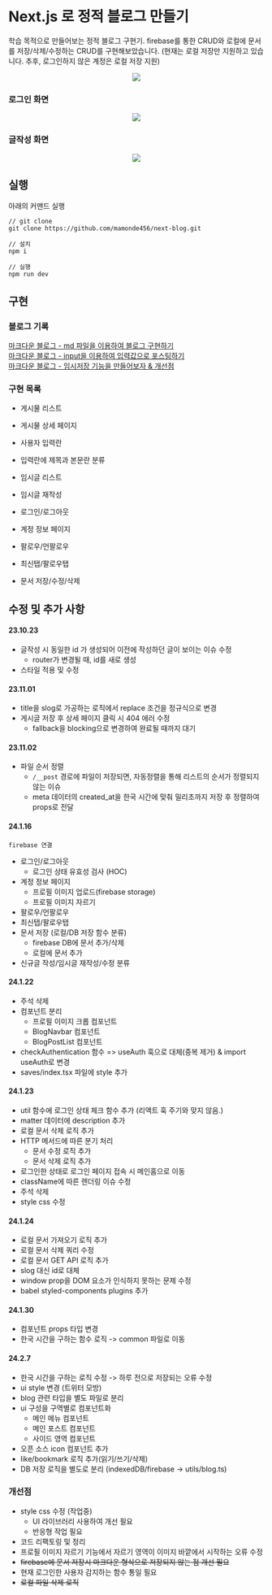 # Next.js 로 정적 블로그 만들기

학습 목적으로 만들어보는 정적 블로그 구현기.
firebase를 통한 CRUD와 로컬에 문서를 저장/삭제/수정하는 CRUD를 구현해보았습니다.
(현재는 로컬 저장만 지원하고 있습니다. 추후, 로그인하지 않은 계정은 로컬 저장 지원)

<p align="center">
<img src="https://github.com/mamonde456/next-blog/assets/81732659/7fe6125d-ed13-4caa-99d4-2436324e108c" />
</p>

### 로그인 화면

<p align="center">
<img src="https://github.com/mamonde456/next-blog/assets/81732659/72d0f5e2-bd50-48d5-b2d0-4c80fb6209a1" />
</p>

### 글작성 화면

<p align="center">
<img src="https://github.com/mamonde456/next-blog/assets/81732659/0426d606-b3e4-43dc-a3de-5130598175c7" />
</p>

## 실행

아래의 커맨드 실행

```
// git clone
git clone https://github.com/mamonde456/next-blog.git

// 설치
npm i

// 실행
npm run dev

```

## 구현

### 블로그 기록

[마크다운 블로그 - md 파일을 이용하여 블로그 구현하기](https://velog.io/@mamonde456/Next로-마크다운-블로그를-만들어보자-1)<br/>
[마크다운 블로그 - input을 이용하여 입력값으로 포스팅하기](https://velog.io/@mamonde456/Next로-마크다운-블로그를-만들어보자-2)<br/>
[마크다운 블로그 - 임시저장 기능을 만들어보자 & 개선점](https://velog.io/@mamonde456/Next로-마크다운-블로그를-만들어보자-3)<br/>

### 구현 목록

- 게시물 리스트
- 게시물 상세 페이지
- 사용자 입력란
- 입력란에 제목과 본문란 분류
- 임시글 리스트
- 임시글 재작성

- 로그인/로그아웃
- 계정 정보 페이지
- 팔로우/언팔로우
- 최신탭/팔로우탭
- 문서 저장/수정/삭제

## 수정 및 추가 사항

#### 23.10.23

- 글작성 시 동일한 id 가 생성되어 이전에 작성하던 글이 보이는 이슈 수정
  - router가 변경될 때, id를 새로 생성
- 스타일 적용 및 수정

#### 23.11.01

- title을 slog로 가공하는 로직에서 replace 조건을 정규식으로 변경
- 게시글 저장 후 상세 페이지 클릭 시 404 에러 수정
  - fallback을 blocking으로 변경하여 완료될 때까지 대기

#### 23.11.02

- 파일 순서 정렬
  - `/__post` 경로에 파일이 저장되면, 자동정렬을 통해 리스트의 순서가 정렬되지 않는 이슈
  - meta 데이터의 created_at을 한국 시간에 맞춰 밀리초까지 저장 후 정렬하여 props로 전달

#### 24.1.16

`firebase 연결`

- 로그인/로그아웃
  - 로그인 상태 유효성 검사 (HOC)
- 계정 정보 페이지
  - 프로필 이미지 업로드(firebase storage)
  - 프로필 이미지 자르기
- 팔로우/언팔로우
- 최신탭/팔로우탭
- 문서 저장 (로컬/DB 저장 함수 분류)
  - firebase DB에 문서 추가/삭제
  - 로컬에 문서 추가
- 신규글 작성/임시글 재작성/수정 분류

#### 24.1.22

- 주석 삭제
- 컴포넌트 분리
  - 프로필 이미지 크롭 컴포넌트
  - BlogNavbar 컴포넌트
  - BlogPostList 컴포넌트
- checkAuthentication 함수 => useAuth 훅으로 대체(중복 제거) & import useAuth로 변경
- saves/index.tsx 파일에 style 추가

#### 24.1.23

- util 함수에 로그인 상태 체크 함수 추가 (리액트 훅 주기와 맞지 않음.)
- matter 데이터에 description 추가
- 로컬 문서 삭제 로직 추가
- HTTP 메서드에 따른 분기 처리
  - 문서 수정 로직 추가
  - 문서 삭제 로직 추가
- 로그인한 상태로 로그인 페이지 접속 시 메인홈으로 이동
- className에 따른 렌더링 이슈 수정
- 주석 삭제
- style css 수정

#### 24.1.24

- 로컬 문서 가져오기 로직 추가
- 로컬 문서 삭제 쿼리 수정
- 로컬 문서 GET API 로직 추가
- slog 대신 id로 대체
- window prop을 DOM 요소가 인식하지 못하는 문제 수정
- babel styled-components plugins 추가

#### 24.1.30

- 컴포넌트 props 타입 변경
- 한국 시간을 구하는 함수 로직 -> common 파일로 이동

#### 24.2.7

- 한국 시간을 구하는 로직 수정 -> 하루 전으로 저장되는 오류 수정
- ui style 변경 (트위터 모방)
- blog 관련 타입을 별도 파일로 분리
- ui 구성을 구역별로 컴포넌트화
  - 메인 메뉴 컴포넌트
  - 메인 포스트 컴포넌트
  - 사이드 영역 컴포넌트
- 오픈 소스 icon 컴포넌트 추가
- like/bookmark 로직 추가(읽기/쓰기/삭제)
- DB 저장 로직을 별도로 분리 (indexedDB/firebase -> utils/blog.ts)

### 개선점

- style css 수정 (작업중)
  - UI 라이브러리 사용하여 개선 필요
  - 반응형 작업 필요
- 코드 리팩토링 및 정리
- 프로필 이미지 자르기 기능에서 자르기 영역이 이미지 바깥에서 시작하는 오류 수정
- ~~firebase에 문서 저장시 마크다운 형식으로 저장되지 않는 점 개선 필요~~
- 현재 로그인한 사용자 감지하는 함수 통일 필요
- ~~로컬 파일 삭제 로직~~
